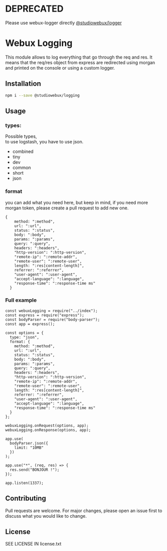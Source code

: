 # DEPRECATED

Please use webux-logger directly [@studiowebux/logger](https://github.com/studiowebux/webux-logger)

# Webux Logging
This module allows to log everything that go through the req and res.
It means that the req/res object from express are redirected using morgan and printed on the console or using a custom logger.

## Installation 
```bash
npm i --save @studiowebux/logging
```

## Usage
### types:
Possible types,   
to use logstash, you have to use json.  
- combined
- tiny
- dev
- common
- short
- json

### format
you can add what you need here, but keep in mind, if you need more morgan token, please create a pull request to add new one.  
```
{
    method: ":method",
    url: ":url",
    status: ":status",
    body: ":body",
    params: ":params",
    query: ":query",
    headers: ":headers",
    "http-version": ":http-version",
    "remote-ip": ":remote-addr",
    "remote-user": ":remote-user",
    length: ":res[content-length]",
    referrer: ":referrer",
    "user-agent": ":user-agent",
    "accept-language": ":language",
    "response-time": ":response-time ms"
  }
  ```


### Full example
```
const webuxLogging = require("../index");
const express = require("express");
const bodyParser = require("body-parser");
const app = express();

const options = {
  type: "json",
  format: {
    method: ":method",
    url: ":url",
    status: ":status",
    body: ":body",
    params: ":params",
    query: ":query",
    headers: ":headers",
    "http-version": ":http-version",
    "remote-ip": ":remote-addr",
    "remote-user": ":remote-user",
    length: ":res[content-length]",
    referrer: ":referrer",
    "user-agent": ":user-agent",
    "accept-language": ":language",
    "response-time": ":response-time ms"
  }
};

webuxLogging.onRequest(options, app);
webuxLogging.onResponse(options, app);

app.use(
  bodyParser.json({
    limit: "10MB"
  })
);

app.use("*", (req, res) => {
  res.send("BONJOUR !");
});

app.listen(1337);
```

## Contributing

Pull requests are welcome. For major changes, please open an issue first to discuss what you would like to change.

## License
SEE LICENSE IN license.txt
